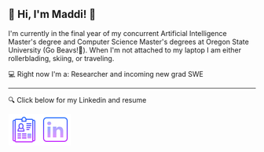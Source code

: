 🌸 Hi, I'm Maddi! 🌸
----

I'm currently in the final year of my concurrent Artificial Intelligence Master's degree and Computer Science Master's degrees at Oregon State University (Go Beavs!🦫). When I'm not attached to my laptop I am either rollerblading, skiing, or traveling.


💻 Right now I'm a: Researcher and incoming new grad SWE

----

🔍 Click below for my Linkedin and resume

<a href="/MadelineSpawnResume.pdf" download>
  <img align="left" alt="Download my resume" src="/resume.png" />
</a>
<a href="https://www.linkedin.com/in/madeline-spawn/">
  <img align="left" alt="My linkedin here" src="/linkedin.png" />
</a>
